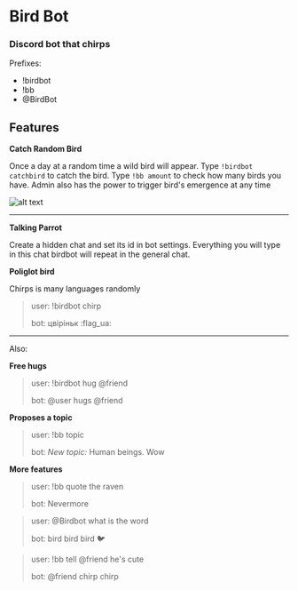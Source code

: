 # Bird Bot

### Discord bot that chirps

Prefixes: 

- !birdbot
- !bb
- @BirdBot

## Features

**Catch Random Bird**

Once a day at a random time a wild bird will appear. 
Type `!birdbot catchbird` to catch the bird. Type `!bb amount` to check how many birds you have. Admin also has the power to trigger bird's emergence at any time

![alt text](https://d3dehtdmp2rwcw.cloudfront.net/ms_260778/RRJXIthHcWV276RAIpdP5X8haEInWT/%2523chat%2B2021-03-15%2B16-15-58.png?Expires=1615822200&Signature=LOI~a2AwgIaunPQKLEheGufNuP~rdDdxkgoAKDmYfQVWLdOxVh4dFWcLWzp8FhFKRuq9VzX5-bNuZb3uLa~A6PZmNQVwMGbtbO0G-q0II1fY3JC9dUYJwm7CbUC9zcSw0aQMZiNjUriBaZrdxPdJXTyk3MFyi-F2FFFX2VLIqnEDpLBqE9dt2avaEjjTQSwV67yx8vjKWAVVEzizuGyTO2fYYoHBdLsHMhWQaKDsSkwxOpJ~jwuvKUTusPeO~AjLb4R2wSK2S90M-l1dLsUvpwhvn3fR0bQYVzK46v2wIoXtlbAMebOG9rCux4InKqvbfcpio23-kZQpGTGxC2HjZw__&Key-Pair-Id=APKAJBCGYQYURKHBGCOA)

----------------------
**Talking Parrot**

Create a hidden chat and set its id in bot settings. Everything you will type in this chat birdbot will repeat in the general chat.

**Poliglot bird**

Chirps is many languages randomly

>user: !birdbot chirp
>
>bot: цвіріньк :flag_ua:
----------------------------

Also:

**Free hugs**

>user: !birdbot hug @friend
>
>bot: @user hugs @friend

**Proposes a topic** 
 
 >user: !bb topic
 > 
 >bot: *New topic:* Human beings. Wow

**More features**

 >user: !bb quote the raven
 > 
 >bot: Nevermore

 >user: @Birdbot what is the word
 > 
 >bot: bird bird bird :bird:

 >user: !bb tell @friend he's cute
 > 
 >bot: @friend chirp chirp



